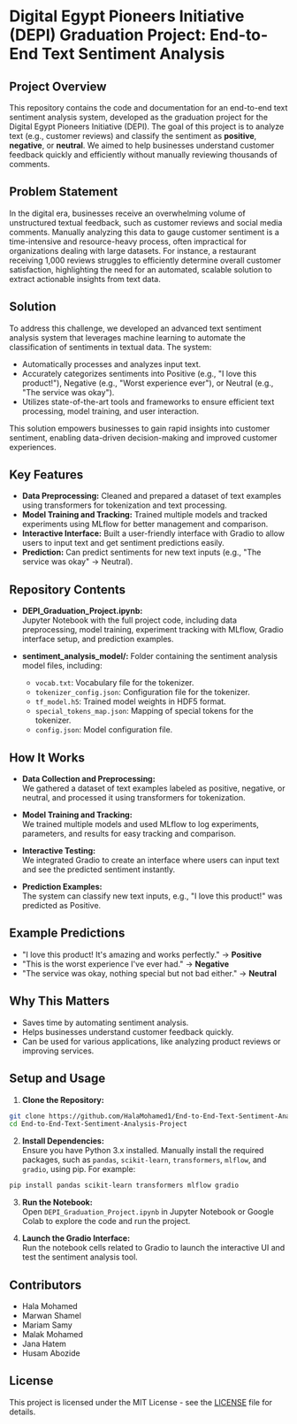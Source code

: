 # Digital Egypt Pioneers Initiative (DEPI) Graduation Project: End-to-End Text Sentiment Analysis

## Project Overview

This repository contains the code and documentation for an end-to-end text sentiment analysis system, developed as the graduation project for the Digital Egypt Pioneers Initiative (DEPI). The goal of this project is to analyze text (e.g., customer reviews) and classify the sentiment as **positive**, **negative**, or **neutral**. We aimed to help businesses understand customer feedback quickly and efficiently without manually reviewing thousands of comments.

## Problem Statement

In the digital era, businesses receive an overwhelming volume of unstructured textual feedback, such as customer reviews and social media comments. Manually analyzing this data to gauge customer sentiment is a time-intensive and resource-heavy process, often impractical for organizations dealing with large datasets. For instance, a restaurant receiving 1,000 reviews struggles to efficiently determine overall customer satisfaction, highlighting the need for an automated, scalable solution to extract actionable insights from text data.

## Solution

To address this challenge, we developed an advanced text sentiment analysis system that leverages machine learning to automate the classification of sentiments in textual data. The system:

- Automatically processes and analyzes input text.  
- Accurately categorizes sentiments into Positive (e.g., "I love this product!"), Negative (e.g., "Worst experience ever"), or Neutral (e.g., "The service was okay").  
- Utilizes state-of-the-art tools and frameworks to ensure efficient text processing, model training, and user interaction.

This solution empowers businesses to gain rapid insights into customer sentiment, enabling data-driven decision-making and improved customer experiences.

## Key Features

- **Data Preprocessing:** Cleaned and prepared a dataset of text examples using transformers for tokenization and text processing.  
- **Model Training and Tracking:** Trained multiple models and tracked experiments using MLflow for better management and comparison.  
- **Interactive Interface:** Built a user-friendly interface with Gradio to allow users to input text and get sentiment predictions easily.  
- **Prediction:** Can predict sentiments for new text inputs (e.g., "The service was okay" → Neutral).

## Repository Contents

- **DEPI_Graduation_Project.ipynb:**  
  Jupyter Notebook with the full project code, including data preprocessing, model training, experiment tracking with MLflow, Gradio interface setup, and prediction examples.

- **sentiment_analysis_model/:** Folder containing the sentiment analysis model files, including:  
  - `vocab.txt`: Vocabulary file for the tokenizer.  
  - `tokenizer_config.json`: Configuration file for the tokenizer.  
  - `tf_model.h5`: Trained model weights in HDF5 format.  
  - `special_tokens_map.json`: Mapping of special tokens for the tokenizer.  
  - `config.json`: Model configuration file.

## How It Works

- **Data Collection and Preprocessing:**  
  We gathered a dataset of text examples labeled as positive, negative, or neutral, and processed it using transformers for tokenization.

- **Model Training and Tracking:**  
  We trained multiple models and used MLflow to log experiments, parameters, and results for easy tracking and comparison.

- **Interactive Testing:**  
  We integrated Gradio to create an interface where users can input text and see the predicted sentiment instantly.

- **Prediction Examples:**  
  The system can classify new text inputs, e.g., "I love this product!" was predicted as Positive.

## Example Predictions

- "I love this product! It's amazing and works perfectly." → **Positive**  
- "This is the worst experience I've ever had." → **Negative**  
- "The service was okay, nothing special but not bad either." → **Neutral**

## Why This Matters

- Saves time by automating sentiment analysis.  
- Helps businesses understand customer feedback quickly.  
- Can be used for various applications, like analyzing product reviews or improving services.

## Setup and Usage

1. **Clone the Repository:**

```bash
git clone https://github.com/HalaMohamed1/End-to-End-Text-Sentiment-Analysis-Project
cd End-to-End-Text-Sentiment-Analysis-Project
```

2. **Install Dependencies:**  
   Ensure you have Python 3.x installed. Manually install the required packages, such as `pandas`, `scikit-learn`, `transformers`, `mlflow`, and `gradio`, using pip. For example:

```bash
pip install pandas scikit-learn transformers mlflow gradio
```

3. **Run the Notebook:**  
   Open `DEPI_Graduation_Project.ipynb` in Jupyter Notebook or Google Colab to explore the code and run the project.

4. **Launch the Gradio Interface:**  
   Run the notebook cells related to Gradio to launch the interactive UI and test the sentiment analysis tool.

## Contributors

- Hala Mohamed  
- Marwan Shamel  
- Mariam Samy  
- Malak Mohamed  
- Jana Hatem  
- Husam Abozide

## License

This project is licensed under the MIT License - see the [LICENSE](LICENSE) file for details.